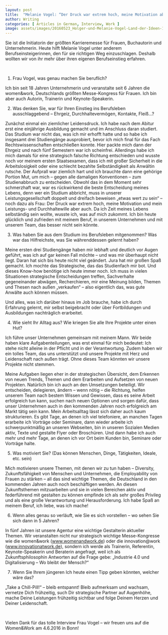 ```yaml
---
layout: post
title:  "Melanie Vogel: “Der Druck war extrem hoch, meine Motivation aber auch”"
author: Writing
categories: [ Articles in German, Interview, Work ]
image: assets/images/20160523_Holger-und-Melanie-Vogel-Land-der-Ideen-1024x683.jpg
---
```



Sie ist die Initiatorin der größten Karrieremesse für Frauen, Buchautorin und Unternehmerin. Heute hilft Melanie Vogel unter anderem Berufseinsteigerinnen, den für sie richtigen Weg einzuschlagen. Deshalb wollten wir von ihr mehr über ihren eigenen Berufseinstieg erfahren.

 

1. Frau Vogel, was genau machen Sie beruflich?

Ich bin seit 18 Jahren Unternehmerin und veranstalte seit 6 Jahren die women&work, Deutschlands größten Messe-Kongress für Frauen. Ich bin aber auch Autorin, Trainerin und Keynote-Speakerin.

2. Was denken Sie, war für Ihren Einstieg ins Berufsleben ausschlaggebend – Ehrgeiz, Durchhaltevermögen, Kontakte, Fleiß…?

Zunächst einmal ein ziemlicher Leidensdruck. Ich habe nach dem Abitur erst eine einjährige Ausbildung gemacht und im Anschluss daran studiert. Das Studium war nicht das, was ich mir erhofft hatte und so habe ich insgesamt drei Studiengänge ausprobiert, bevor ich mich final für das Fach Rechtswissenschaften entschließen konnte. Hier packte mich dann der Ehrgeiz und nach fünf Semestern war ich scheinfrei. Allerdings habe ich mich damals für eine strategisch falsche Richtung entschieden und wusste noch vor meinem ersten Staatsexamen, dass ich mit großer Sicherheit in die Arbeitslosigkeit oder eine schlecht bezahlte Selbständigkeit als Anwältin rutsche. Der Aufprall war ziemlich hart und ich brauchte dann eine gehörige Portion Mut, um mich – gegen alle damaligen Konventionen – zum Studienabbruch zu entscheiden. Obwohl das in dem Moment sehr schmerzhaft war, war es rückwirkend die beste Entscheidung meines Lebens, denn wer ein Studium abbricht, muss in unserer Leistungsgesellschaft doppelt und dreifach beweisen „etwas wert zu sein“ – noch dazu als Frau: Der Druck war extrem hoch, meine Motivation und mein Leistungs- und Durchhaltewille aber auch. Da ich Zeit meines Lebens selbständig sein wollte, wusste ich, was auf mich zukommt. Ich bin heute glücklich und zufrieden mit meinem Beruf, in unserem Unternehmen und mit unserem Team, das besser nicht sein könnte.

3. Was haben Sie aus dem Studium ins Berufsleben mitgenommen? Was war das Hilfreichste, was Sie währenddessen gelernt haben?

Meine ersten drei Studiengänge haben mir lebhaft und deutlich vor Augen geführt, was ich auf gar keinen Fall möchte – und was mir überhaupt nicht liegt. Daran hat sich bis heute nicht viel geändert. Jura hat mir großen Spaß gemacht. Ich mochte das Strategische, das das Studienfach mir bot. Und dieses Know-how benötige ich heute immer noch. Ich muss in vielen Situationen strategische Entscheidungen treffen, Sachverhalte gegeneinander abwägen, Recherchieren, mir eine Meinung bilden, Themen und Thesen nach außen „verkaufen“ – also eigentlich das, was gute Anwälte auch können müssen.

Und alles, was ich darüber hinaus im Job brauche, habe ich durch Erfahrung gelernt, mir selbst beigebracht oder über Fortbildungen und Ausbildungen nachträglich erarbeitet.

4. Wie sieht Ihr Alltag aus? Wie kriegen Sie alle Ihre Projekte unter einen Hut?

Ich führe unser Unternehmen gemeinsam mit meinem Mann. Wir beide haben klare Aufgabenteilungen, was erst einmal für mich bedeutet: Ich stehe nicht alleine in der Pflicht und in der Verantwortung. Zudem haben wir ein tolles Team, das uns unterstützt und unsere Projekte mit Herz und Leidenschaft nach außen trägt. Ohne dieses Team könnten wir unsere Projekte nicht stemmen.

Meine Aufgaben liegen eher in der strategischen Übersicht, dem Erkennen von neuen Trends, Themen und dem Erarbeiten und Aufsetzen von neuen Projekten. Natürlich bin ich auch an den Umsetzungen beteiligt. Wir entscheiden, delegieren, ändern – wenn nötig – die Richtung, helfen unserem Team nach bestem Wissen und Gewissen, dass es seine Arbeit erfolgreich tun kann, suchen nach neuen Optionen und sorgen dafür, dass unser Unternehmen auch in den kommenden Jahren noch erfolgreich am Markt tätig sein kann. Mein Arbeitsalltag lässt sich daher auch kaum strukturieren. Es gibt Tage, an denen ich viel telefoniere, an manchen Tagen erarbeite ich Vorträge oder Seminare, dann wieder arbeite ich schwerpunktmäßig an unseren Webseiten, bin in unseren Sozialen Medien aktiv, Texte und gestalte Flyer oder Broschüren. Und dann habe ich auch mehr und mehr Tage, an denen ich vor Ort beim Kunden bin, Seminare oder Vorträge halte.

5. Was motiviert Sie? (Das können Menschen, Dinge, Tätigkeiten, Ideale, etc. sein)

Mich motivieren unsere Themen, mit denen wir zu tun haben – Diversity, Zukunftsfähigkeit von Menschen und Unternehmen, die Employability von Frauen zu stärken – all das sind wichtige Themen, die Deutschland in den kommenden Jahren auch noch beschäftigen werden. An diesen Zukunftsthemen mitzuarbeiten und sie in vielen Bereichen aktiv und federführend mit gestalten zu können empfinde ich als sehr großes Privileg und als eine große Verantwortung und Herausforderung. Ich habe Spaß an meinem Beruf, ich liebe, was ich mache!

6. Wenn alles genau so verläuft, wie Sie es sich vorstellen – wo sehen Sie sich dann in 5 Jahren?

In fünf Jahren ist unsere Agentur eine wichtige Gestalterin aktueller Themen. Wir veranstalten nicht nur strategisch wichtige Messe-Kongresse wie die women&work (www.womenandwork.de) oder die innovation@work (www.innovationatwork.de), sondern ich werde als Trainerin, Referentin, Keynote-Speakerin und Beraterin angefragt, weil ich als Zukunftsphilosophin Antworten auf die Frage gebe: „Industrie 4.0 und Digitalisierung – Wo bleibt der Mensch?“

7. Wenn Sie Ihrem jüngeren Ich heute einen Tipp geben könnten, welcher wäre das?

„Take a Chill-Pill!“ – bleib entspannt! Bleib aufmerksam und wachsam, vernetze Dich frühzeitig, such Dir strategische Partner auf Augenhöhe, mache Deine Leistungen frühzeitig sichtbar und folge Deinem Herzen und Deiner Leidenschaft.

 

Vielen Dank für das tolle Interview Frau Vogel – wir freuen uns auf die Women&Work am 4.6.2016 in Bonn!

